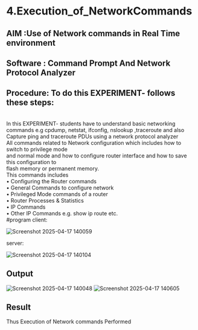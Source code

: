 # 4.Execution_of_NetworkCommands
## AIM :Use of Network commands in Real Time environment
## Software : Command Prompt And Network Protocol Analyzer
## Procedure: To do this EXPERIMENT- follows these steps:
<BR>
In this EXPERIMENT- students have to understand basic networking commands e.g cpdump, netstat, ifconfig, nslookup ,traceroute and also Capture ping and traceroute PDUs using a network protocol analyzer 
<BR>
All commands related to Network configuration which includes how to switch to privilege mode
<BR>
and normal mode and how to configure router interface and how to save this configuration to
<BR>
flash memory or permanent memory.
<BR>
This commands includes
<BR>
• Configuring the Router commands
<BR>
• General Commands to configure network
<BR>
• Privileged Mode commands of a router 
<BR>
• Router Processes & Statistics
<BR>
• IP Commands
<BR>
• Other IP Commands e.g. show ip route etc.
<BR>
#program
client:

![Screenshot 2025-04-17 140059](https://github.com/user-attachments/assets/69a570d7-4331-40e1-92b1-a6b1b899b5bb)

server:

![Screenshot 2025-04-17 140104](https://github.com/user-attachments/assets/a51138ca-0fb5-450f-bfb6-9abd1f635cd1)


## Output
![Screenshot 2025-04-17 140048](https://github.com/user-attachments/assets/ff3f4b60-c851-463e-9edc-0a2b9e7bd629)
![Screenshot 2025-04-17 140605](https://github.com/user-attachments/assets/590c5a0e-e853-4a67-bfe5-db48a23a7e99)

## Result
Thus Execution of Network commands Performed 
